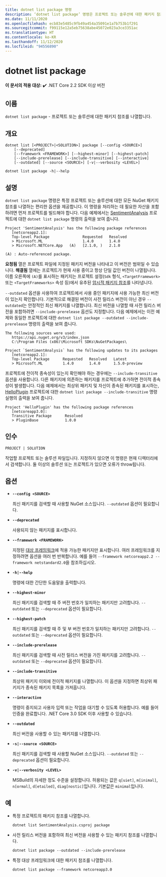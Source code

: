 ```yaml
---
title: dotnet list package 명령
description: ‘dotnet list package’ 명령은 프로젝트 또는 솔루션에 대한 패키지 참조를 나열하는 편리한 옵션을 제공합니다.
ms.date: 11/11/2020
ms.openlocfilehash: ecb83e5485c9fb49a454a35091e1a7b753b1f291
ms.sourcegitcommit: f99115e12a5eb75638abe45072e023a3ce3351ac
ms.translationtype: HT
ms.contentlocale: ko-KR
ms.lasthandoff: 11/12/2020
ms.locfileid: "94556890"
---
```

# <a name="dotnet-list-package"></a>dotnet list package

**이 문서의 적용 대상:**  ✔️ .NET Core 2.2 SDK 이상 버전

## <a name="name"></a>이름

`dotnet list package` - 프로젝트 또는 솔루션에 대한 패키지 참조를 나열합니다.

## <a name="synopsis"></a>개요

```dotnetcli
dotnet list [<PROJECT>|<SOLUTION>] package [--config <SOURCE>]
    [--deprecated]
    [--framework <FRAMEWORK>] [--highest-minor] [--highest-patch]
    [--include-prerelease] [--include-transitive] [--interactive]
    [--outdated] [--source <SOURCE>] [-v|--verbosity <LEVEL>]

dotnet list package -h|--help
```

## <a name="description"></a>설명

`dotnet list package` 명령은 특정 프로젝트 또는 솔루션에 대한 모든 NuGet 패키지 참조를 나열하는 편리한 옵션을 제공합니다. 이 명령을 처리하는 데 필요한 자산을 포함하려면 먼저 프로젝트를 빌드해야 합니다. 다음 예제에서는 [SentimentAnalysis](https://github.com/dotnet/samples/tree/master/machine-learning/tutorials/SentimentAnalysis) 프로젝트에 대한 `dotnet list package` 명령의 출력을 보여 줍니다.

```output
Project 'SentimentAnalysis' has the following package references
   [netcoreapp2.1]:
   Top-level Package               Requested   Resolved
   > Microsoft.ML                  1.4.0       1.4.0
   > Microsoft.NETCore.App   (A)   [2.1.0, )   2.1.0

(A) : Auto-referenced package.
```

**요청됨** 열은 프로젝트 파일에 지정된 패키지 버전을 나타내고 이 버전은 범위일 수 있습니다. **해결됨** 열에는 프로젝트가 현재 사용 중이고 항상 단일 값인 버전이 나열됩니다. 이름 오른쪽에 `(A)`를 표시하는 패키지는 프로젝트 설정(`Sdk` 형식, `<TargetFramework>` 또는 `<TargetFrameworks>` 속성 등)에서 유추된 [암시적 패키지 참조](csproj.md#implicit-package-references)를 나타냅니다.

`--outdated` 옵션을 사용하여 프로젝트에서 사용 중인 패키지에 사용 가능한 최신 버전이 있는지 확인합니다. 기본적으로 해결된 버전이 사전 릴리스 버전이 아닌 경우 `--outdated`는 안정적인 최신 패키지를 나열합니다. 최신 버전을 나열할 때 사전 릴리스 버전을 포함하려면 `--include-prerelease` 옵션도 지정합니다. 다음 예제에서는 이전 예제와 동일한 프로젝트에 대한 `dotnet list package --outdated --include-prerelease` 명령의 출력을 보여 줍니다.

```output
The following sources were used:
   https://api.nuget.org/v3/index.json
   C:\Program Files (x86)\Microsoft SDKs\NuGetPackages\

Project `SentimentAnalysis` has the following updates to its packages
   [netcoreapp2.1]:
   Top-level Package      Requested   Resolved   Latest
   > Microsoft.ML         1.4.0       1.4.0      1.5.0-preview
```

프로젝트에 전이적 종속성이 있는지 확인해야 하는 경우에는 `--include-transitive` 옵션을 사용합니다. 다른 패키지에 의존하는 패키지를 프로젝트에 추가하면 전이적 종속성이 발생합니다. 다음 예제에서는 최상위 패키지 및 자신이 종속된 패키지를 표시하는, [HelloPlugin](https://github.com/dotnet/samples/tree/master/core/extensions/AppWithPlugin/HelloPlugin) 프로젝트에 대한 `dotnet list package --include-transitive` 명령 실행의 출력을 보여 줍니다.

```output
Project 'HelloPlugin' has the following package references
   [netcoreapp3.0]:
   Transitive Package      Resolved
   > PluginBase            1.0.0
```

## <a name="arguments"></a>인수

`PROJECT | SOLUTION`

작업할 프로젝트 또는 솔루션 파일입니다. 지정하지 않으면 이 명령은 현재 디렉터리에서 검색합니다. 둘 이상의 솔루션 또는 프로젝트가 있으면 오류가 throw됩니다.

## <a name="options"></a>옵션

- **`--config <SOURCE>`**

  최신 패키지를 검색할 때 사용할 NuGet 소스입니다. `--outdated` 옵션이 필요합니다.

- **`--deprecated`**

  사용되지 않는 패키지를 표시합니다.

- **`--framework <FRAMEWORK>`**

  지정된 [대상 프레임워크](../../standard/frameworks.md)에 적용 가능한 패키지만 표시합니다. 여러 프레임워크를 지정하려면 옵션을 여러 번 반복합니다. 예를 들어 `--framework netcoreapp2.2 --framework netstandard2.0`을 참조하십시오.

- **`-h|--help`**

  명령에 대한 간단한 도움말을 출력합니다.

- **`--highest-minor`**

  최신 패키지를 검색할 때 주 버전 번호가 일치하는 패키지만 고려합니다. `--outdated` 또는 `--deprecated` 옵션이 필요합니다.

- **`--highest-patch`**

  최신 패키지를 검색할 때 주 및 부 버전 번호가 일치하는 패키지만 고려합니다. `--outdated` 또는 `--deprecated` 옵션이 필요합니다.

- **`--include-prerelease`**

  최신 패키지를 검색할 때 사전 릴리스 버전을 가진 패키지를 고려합니다. `--outdated` 또는 `--deprecated` 옵션이 필요합니다.

- **`--include-transitive`**

  최상위 패키지 이외에 전이적 패키지를 나열합니다. 이 옵션을 지정하면 최상위 패키지가 종속된 패키지 목록을 가져옵니다.

- **`--interactive`**

  명령이 중지되고 사용자 입력 또는 작업을 대기할 수 있도록 허용합니다. 예를 들어 인증을 완료합니다. .NET Core 3.0 SDK 이후 사용할 수 있습니다.

- **`--outdated`**

  최신 버전을 사용할 수 있는 패키지를 나열합니다.

- **`-s|--source <SOURCE>`**

  최신 패키지를 검색할 때 사용할 NuGet 소스입니다. `--outdated` 또는 `--deprecated` 옵션이 필요합니다.

- **`-v|--verbosity <LEVEL>`**

  MSBuild의 자세한 정도 수준을 설정합니다. 허용되는 값은 `q[uiet]`, `m[inimal]`, `n[ormal]`, `d[etailed]`, `diag[nostic]`입니다. 기본값은 `minimal`입니다.

## <a name="examples"></a>예

- 특정 프로젝트의 패키지 참조를 나열합니다.

  ```dotnetcli
  dotnet list SentimentAnalysis.csproj package
  ```

- 사전 릴리스 버전을 포함하여 최신 버전을 사용할 수 있는 패키지 참조를 나열합니다.

  ```dotnetcli
  dotnet list package --outdated --include-prerelease
  ```

- 특정 대상 프레임워크에 대한 패키지 참조를 나열합니다.

  ```dotnetcli
  dotnet list package --framework netcoreapp3.0
  ```
